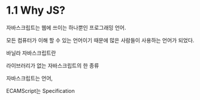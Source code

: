# 1.1 Why JS?
자바스크립트는 웹에 쓰이는 하나뿐인 프로그래밍 언어.

모든 컴퓨터가 이해 할 수 있는 언어이기 때문에 많은 사람들이 사용하는 언어가 되었다.

바닐라 자바스크립트란 

라이브러리가 없는 자바스크립트의 한 종류


자바스크립트는 언어,

ECAMScript는 Specification 

